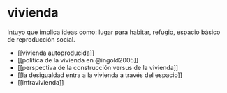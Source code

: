 # vivienda
Intuyo que implica ideas como: lugar para habitar, refugio, espacio básico de reproducción social.

- [[vivienda autoproducida]]
- [[política de la vivienda en @ingold2005]]
- [[perspectiva de la construcción versus de la vivienda]]
- [[la desigualdad entra a la vivienda a través del espacio]]
- [[infravivienda]]
